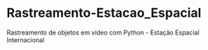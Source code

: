 # Rastreamento-Estacao_Espacial
Rastreamento de objetos em vídeo com Python - Estação Espacial Internacional 
